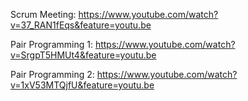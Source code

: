 Scrum Meeting:
https://www.youtube.com/watch?v=37_RAN1fEqs&feature=youtu.be

Pair Programming 1:
https://www.youtube.com/watch?v=SrgpT5HMUt4&feature=youtu.be

Pair Programming 2:
https://www.youtube.com/watch?v=1xV53MTQjfU&feature=youtu.be
